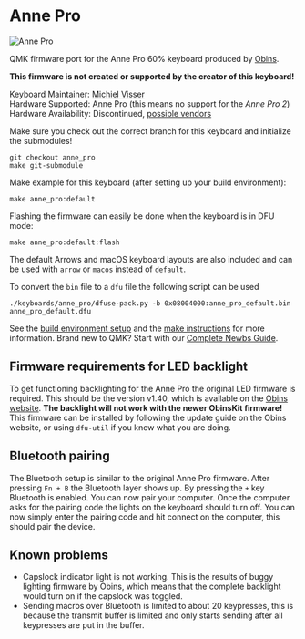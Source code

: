 # Anne Pro

![Anne Pro](https://i.imgur.com/wF7mz7u.jpg)

QMK firmware port for the Anne Pro 60% keyboard produced by [Obins](http://en.obins.net).

__This firmware is not created or supported by the creator of this keyboard!__

Keyboard Maintainer: [Michiel Visser](https://github.com/msvisser)  
Hardware Supported: Anne Pro (this means no support for the _Anne Pro 2_)  
Hardware Availability: Discontinued, [possible vendors](https://www.reddit.com/r/AnnePro/wiki/vendors)

Make sure you check out the correct branch for this keyboard and initialize the submodules!

    git checkout anne_pro
    make git-submodule

Make example for this keyboard (after setting up your build environment):

    make anne_pro:default

Flashing the firmware can easily be done when the keyboard is in DFU mode:

    make anne_pro:default:flash

The default Arrows and macOS keyboard layouts are also included and can be used with `arrow` or `macos` instead of `default`.

To convert the `bin` file to a `dfu` file the following script can be used

    ./keyboards/anne_pro/dfuse-pack.py -b 0x08004000:anne_pro_default.bin anne_pro_default.dfu

See the [build environment setup](https://docs.qmk.fm/#/getting_started_build_tools) and the [make instructions](https://docs.qmk.fm/#/getting_started_make_guide) for more information. Brand new to QMK? Start with our [Complete Newbs Guide](https://docs.qmk.fm/#/newbs).

## Firmware requirements for LED backlight
To get functioning backlighting for the Anne Pro the original LED firmware is required. This should be the version v1.40, which is available on the [Obins website](http://en.obins.net/firmware#1). __The backlight will not work with the newer ObinsKit firmware!__ This firmware can be installed by following the update guide on the Obins website, or using `dfu-util` if you know what you are doing.

## Bluetooth pairing
The Bluetooth setup is similar to the original Anne Pro firmware. After pressing `Fn + B` the Bluetooth layer shows up. By pressing the `+` key Bluetooth is enabled. You can now pair your computer. Once the computer asks for the pairing code the lights on the keyboard should turn off. You can now simply enter the pairing code and hit connect on the computer, this should pair the device.

## Known problems
- Capslock indicator light is not working. This is the results of buggy lighting firmware by Obins, which means that the complete backlight would turn on if the capslock was toggled.
- Sending macros over Bluetooth is limited to about 20 keypresses, this is because the transmit buffer is limited and only starts sending after all keypresses are put in the buffer.
